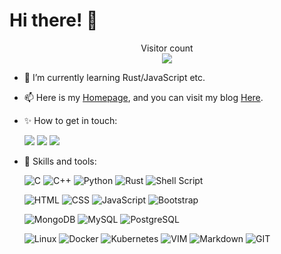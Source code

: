 # Hi there! 👋

<!--
**synthpop123/synthpop123** is a ✨ _special_ ✨ repository because its `README.md` (this file) appears on your GitHub profile.

Here are some ideas to get you started:
-->

<p align="center"> 
  Visitor count<br>
  <img src="https://profile-counter.glitch.me/synthpop123/count.svg" />
</p>

<!-- -  I’m currently studying Computer Science in Peking University.-->
- 🌱 I’m currently learning Rust/JavaScript etc.
- 📫 Here is my [Homepage](https://www.lkwplus.com/), and you can visit my blog [Here](https://blog.lkwplus.com).
- ✨ How to get in touch:
  
  [![](https://img.shields.io/badge/Telegram-2CA5E0?style=for-the-badge&logo=telegram&logoColor=white)](https://t.me/lkwtg)
  [![](https://img.shields.io/badge/Twitter-1DA1F2?style=for-the-badge&logo=twitter&logoColor=white)](https://twitter.com/whoamamamiii)
  [![](https://img.shields.io/badge/Gmail-D14836?style=for-the-badge&logo=gmail&logoColor=white)](mailto:me@lkwplus.com)
<!--
  * You can chat with me through [Telegram](https://t.me/lkwtg)
  * You can visit my [Twitter](https://twitter.com/whoamamamiii) either
  * Apart from that, you can simply [Email](mailto:me@lkwplus.com) me-->
- 🔭 Skills and tools:

  ![C](https://img.shields.io/badge/C-00599C?style=for-the-badge&logo=c&logoColor=white)
  ![C++](https://img.shields.io/badge/C%2B%2B-00599C?style=for-the-badge&logo=c%2B%2B&logoColor=white)
  ![Python](https://img.shields.io/badge/Python-14354C?style=for-the-badge&logo=python&logoColor=white)
  ![Rust](https://img.shields.io/badge/Rust-000000?style=for-the-badge&logo=rust&logoColor=white)
  ![Shell Script](https://img.shields.io/badge/Shell_Script-121011?style=for-the-badge&logo=gnu-bash&logoColor=white)

  ![HTML](https://img.shields.io/badge/HTML-239120?style=for-the-badge&logo=html5&logoColor=white)
  ![CSS](https://img.shields.io/badge/CSS-239120?&style=for-the-badge&logo=css3&logoColor=white)
  ![JavaScript](https://img.shields.io/badge/JavaScript-323330?style=for-the-badge&logo=javascript&logoColor=F7DF1E)
  ![Bootstrap](https://img.shields.io/badge/Bootstrap-563D7C?style=for-the-badge&logo=bootstrap&logoColor=white)

  ![MongoDB](https://img.shields.io/badge/MongoDB-4EA94B?style=for-the-badge&logo=mongodb&logoColor=white)
  ![MySQL](https://img.shields.io/badge/MySQL-005C84?style=for-the-badge&logo=mysql&logoColor=white)
  ![PostgreSQL](https://img.shields.io/badge/PostgreSQL-316192?style=for-the-badge&logo=postgresql&logoColor=white)

  ![Linux](https://img.shields.io/badge/Linux-FCC624?style=for-the-badge&logo=linux&logoColor=black)
  ![Docker](https://img.shields.io/badge/docker-%230db7ed.svg?style=for-the-badge&logo=docker&logoColor=white)
  ![Kubernetes](https://img.shields.io/badge/kubernetes-%23326ce5.svg?style=for-the-badge&logo=kubernetes&logoColor=white)
  ![VIM](https://img.shields.io/badge/VIM-%2311AB00.svg?&style=for-the-badge&logo=vim&logoColor=white)
  ![Markdown](https://img.shields.io/badge/Markdown-000000?style=for-the-badge&logo=markdown&logoColor=white)
  ![GIT](https://img.shields.io/badge/GIT-E44C30?style=for-the-badge&logo=git&logoColor=white)
